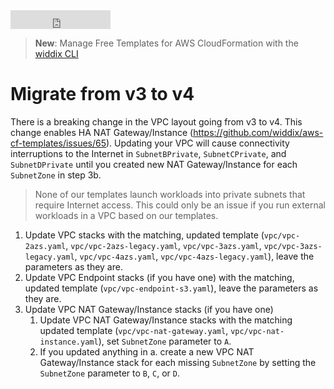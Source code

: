 <iframe src="https://ghbtns.com/github-btn.html?user=widdix&repo=aws-cf-templates&type=star&count=true&size=large" frameborder="0" scrolling="0" width="160px" height="30px"></iframe>

> **New**: Manage Free Templates for AWS CloudFormation with the [widdix CLI](../cli/)

# Migrate from v3 to v4

There is a breaking change in the VPC layout going from v3 to v4. This change enables HA NAT Gateway/Instance (https://github.com/widdix/aws-cf-templates/issues/65). Updating your VPC will cause connectivity interruptions to the Internet in `SubnetBPrivate`, `SubnetCPrivate`, and `SubnetDPrivate` until you created new NAT Gateway/Instance for each `SubnetZone` in step 3b.

> None of our templates launch workloads into private subnets that require Internet access. This could only be an issue if you run external workloads in a VPC based on our templates.

1. Update VPC stacks with the matching, updated template (`vpc/vpc-2azs.yaml`, `vpc/vpc-2azs-legacy.yaml`, `vpc/vpc-3azs.yaml`, `vpc/vpc-3azs-legacy.yaml`, `vpc/vpc-4azs.yaml`, `vpc/vpc-4azs-legacy.yaml`), leave the parameters as they are.
1. Update VPC Endpoint stacks (if you have one) with the matching, updated template (`vpc/vpc-endpoint-s3.yaml`), leave the parameters as they are.
1. Update VPC NAT Gateway/Instance stacks (if you have one)
    1. Update VPC NAT Gateway/Instance stacks with the matching updated template (`vpc/vpc-nat-gateway.yaml`, `vpc/vpc-nat-instance.yaml`), set `SubnetZone` parameter to `A`.
    1. If you updated anything in a. create a new VPC NAT Gateway/Instance stack for each missing `SubnetZone` by setting the `SubnetZone` parameter to `B`, `C`, or `D`.
